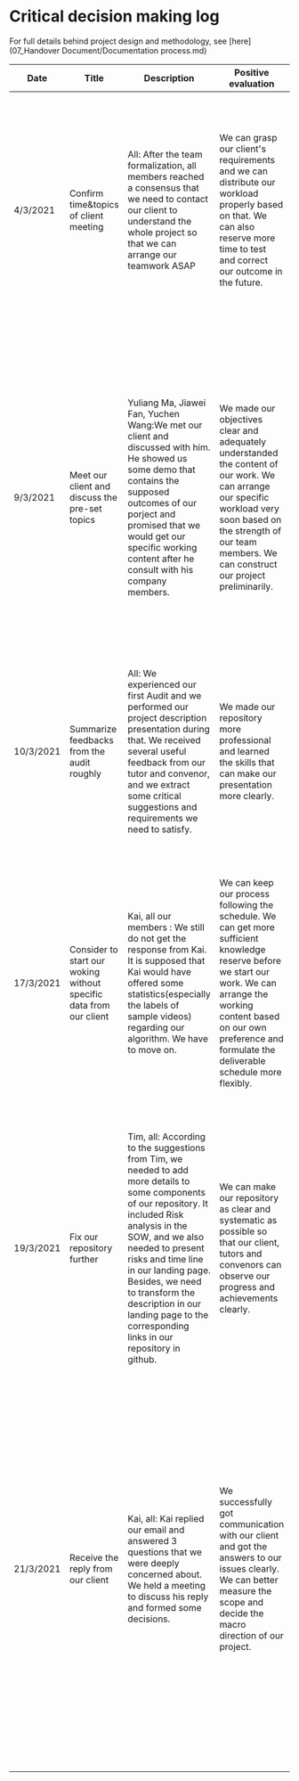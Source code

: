 # Critical decision making log

For full details behind project design and methodology, see [here](07_Handover Document/Documentation process.md)

|       Date        |        Title                                                  |                    Description                                |                               Positive evaluation               |      Negative evaluation    |          Final decision      |
|       ----        |          ----------                                           |                    --------                                |                               ------                              |       ------                  |         ----------        |
|       4/3/2021    |          Confirm time&topics of client meeting                |  All: After the team formalization, all members reached a consensus that we need to contact  our client to understand the whole project so that we can arrange our teamwork ASAP   |    We can grasp our client's requirements and we can distribute our workload properly based on that. We can also reserve more time to test and correct our outcome in the future.      |Our client may be so busy that he cannot describe the requirement very clearly. We may not entirely understand the client's answer.|We emailed our client and made an appointment that we would meet on 9th March. Yuliang Ma, Jiawei Fan and Yuchen Wang would attend that meeting and record our client's thoughts. We will arrange our next working content based on that meeting.|
|       9/3/2021    |          Meet our client and discuss the pre-set topics       |  Yuliang Ma, Jiawei Fan, Yuchen Wang:We met our client and discussed with him. He showed us some demo that contains the supposed outcomes of our porject and promised that we would get our specific working content after he consult with his company members.|We made our objectives clear and adequately understanded the content of our work. We can arrange our specific workload very soon based on the strength of our team members. We can construct our project preliminarily.|We still cannot make sure what our client suppose us to do. We may find the workload is much bigger than we imagined. We meet some challenge in arranging working content because of gaps among team members.|We all agreed that our goal is to develop an inteligent algorithm that can label the user's videos automatically for the Cinefly app so that it can construct a story for each video based on its content. We may do some research in advance, meanwhile we also refer to the samples provided by our client to develop a proper algorithm. We also need to make clear deliverable schedule ASAP|
|       10/3/2021   |          Summarize feedbacks from the audit roughly           |  All: We experienced our first Audit and we performed our project description presentation during that. We received several useful feedback from our tutor and convenor, and we extract some critical suggestions and requirements we need to satisfy.|We made our repository more professional and learned the skills that can make our presentation more clearly.|Probable it may affect our early-stage working time schedule.|We decided to enrich the content in our repository by adding more standard project managing component. We will use more images and tables in the coming tutorials and audits.|
|       17/3/2021   |          Consider to start our woking without specific data from our client|Kai, all our members : We still do not get the response from Kai. It is supposed that Kai would have offered some statistics(especially the labels of sample videos) regarding our algorithm. We have to move on.|We can keep our process following the schedule.  We can get more sufficient knowledge reserve before we start our work. We can arrange the working content based on our own preference and formulate the deliverable schedule more flexibly.|The final outcome may be affected because of the lack of standard statistics and reference. The product may not satisify our client's requirement entirely.|We are going to start work this weekend no matter whether we receive the response. But we will still keep communicating with our client and try to find another contact way except outlook. We will do some preliminary research to define team charters so that everyone in our team can focus on their components.|
|       19/3/2021   |          Fix our repository further                           |  Tim, all: According to the suggestions from Tim, we needed to add more details to some components of our repository. It included Risk analysis in the SOW, and we also needed to present risks and time line in our landing page. Besides, we need to transform the description in our landing page to the corresponding links in our repository in github.|We can make our repository as clear and systematic as possible so that our client, tutors and convenors can observe our progress and achievements clearly.|It adds more workload to our whole team. It may also slow down the whole progress.|We decided to follow Tim's advice and worked for it.|
|       21/3/2021   |          Receive the reply from our client                    |  Kai, all: Kai replied our email and answered 3 questions that we were deeply concerned about. We held a meeting to discuss his reply and formed some decisions. | We successfully got communication with our client and got the answers to our issues clearly. We can better measure the scope and decide the macro direction of our project. | Some problems we cared about still need our client's thinking and deciding. We must start our work based on the general description in that email. | Firstly, we recognized that we need to construct that algorithm on our own because so far we cannot get any formal examples or demos. However, we do have a reference page that can guide our technical direction so that we can basically determine how the outcome should be. Secondly, we made appointment that includes the daily meeting schedule with our client, and it will contribute much to the communication between us and our client.  


